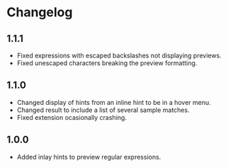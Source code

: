 # Changelog

## 1.1.1
- Fixed expressions with escaped backslashes not displaying previews.
- Fixed unescaped characters breaking the preview formatting.

## 1.1.0
- Changed display of hints from an inline hint to be in a hover menu.
- Changed result to include a list of several sample matches.
- Fixed extension ocasionally crashing.

## 1.0.0
- Added inlay hints to preview regular expressions.
